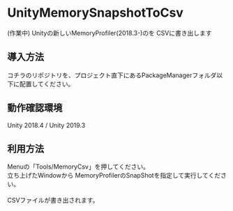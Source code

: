 # UnityMemorySnapshotToCsv
(作業中)
Unityの新しいMemoryProfiler(2018.3-)のを CSVに書き出します

## 導入方法
コチラのリポジトリを、プロジェクト直下にあるPackageManagerフォルダ以下に配置してください。

## 動作確認環境
Unity 2018.4 / Unity 2019.3<br/>

## 利用方法
Menuの「Tools/MemoryCsv」を押してください。<br/>
立ち上げたWindowから MemoryProfilerのSnapShotを指定して実行してください。<br/>
<br/>
CSVファイルが書き出されます。<br/>
